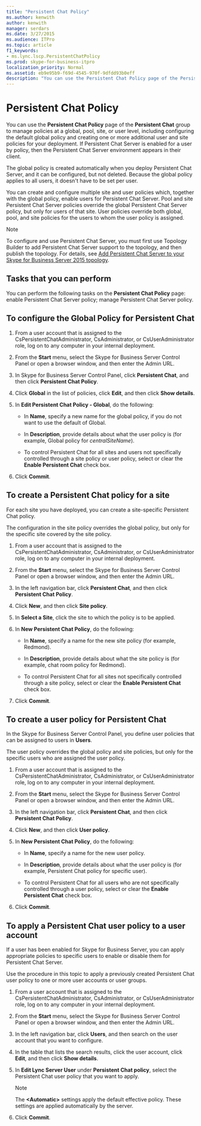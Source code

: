 ```yaml
---
title: "Persistent Chat Policy"
ms.author: kenwith
author: kenwith
manager: serdars
ms.date: 3/27/2015
ms.audience: ITPro
ms.topic: article
f1_keywords:
- ms.lync.lscp.PersistentChatPolicy
ms.prod: skype-for-business-itpro
localization_priority: Normal
ms.assetid: eb9e95b9-f69d-4545-970f-9dfdd93b0eff
description: "You can use the Persistent Chat Policy page of the Persistent Chat group to manage policies at a global, pool, site, or user level, including configuring the default global policy and creating one or more additional user and site policies for your deployment. If Persistent Chat Server is enabled for a user by policy, then the Persistent Chat Server environment appears in their client."
---
```


# Persistent Chat Policy
 
You can use the **Persistent Chat Policy** page of the **Persistent Chat** group to manage policies at a global, pool, site, or user level, including configuring the default global policy and creating one or more additional user and site policies for your deployment. If Persistent Chat Server is enabled for a user by policy, then the Persistent Chat Server environment appears in their client.
  
The global policy is created automatically when you deploy Persistent Chat Server, and it can be configured, but not deleted. Because the global policy applies to all users, it doesn't have to be set per user.
  
You can create and configure multiple site and user policies which, together with the global policy, enable users for Persistent Chat Server. Pool and site Persistent Chat Server policies override the global Persistent Chat Server policy, but only for users of that site. User policies override both global, pool, and site policies for the users to whom the user policy is assigned.
  
> [!NOTE]
> To configure and use Persistent Chat Server, you must first use Topology Builder to add Persistent Chat Server support to the topology, and then publish the topology. For details, see [Add Persistent Chat Server to your Skype for Business Server 2015 topology](../../../deploy/deploy-persistent-chat-server/add-persistent-chat-server.md). 
  
## Tasks that you can perform

You can perform the following tasks on the **Persistent Chat Policy** page: enable Persistent Chat Server policy; manage Persistent Chat Server policy.
  
## To configure the Global Policy for Persistent Chat

1. From a user account that is assigned to the CsPersistentChatAdministrator, CsAdministrator, or CsUserAdministrator role, log on to any computer in your internal deployment.
    
2. From the **Start** menu, select the Skype for Business Server Control Panel or open a browser window, and then enter the Admin URL.
    
3. In Skype for Business Server Control Panel, click **Persistent Chat**, and then click **Persistent Chat Policy**.
    
4. Click **Global** in the list of policies, click **Edit**, and then click **Show details**.
    
5. In **Edit Persistent Chat Policy - Global**, do the following:
    
   - In **Name**, specify a new name for the global policy, if you do not want to use the default of Global.
    
   - In **Description**, provide details about what the user policy is (for example, Global policy for  _centralSiteName_).
    
   - To control Persistent Chat for all sites and users not specifically controlled through a site policy or user policy, select or clear the **Enable Persistent Chat** check box.
    
6. Click **Commit**.
    
## To create a Persistent Chat policy for a site

For each site you have deployed, you can create a site-specific Persistent Chat policy.
  
The configuration in the site policy overrides the global policy, but only for the specific site covered by the site policy.
  
1. From a user account that is assigned to the CsPersistentChatAdministrator, CsAdministrator, or CsUserAdministrator role, log on to any computer in your internal deployment.
    
2. From the **Start** menu, select the Skype for Business Server Control Panel or open a browser window, and then enter the Admin URL.
    
3. In the left navigation bar, click **Persistent Chat**, and then click **Persistent Chat Policy**.
    
4. Click **New**, and then click **Site policy**.
    
5. In **Select a Site**, click the site to which the policy is to be applied.
    
6. In **New Persistent Chat Policy**, do the following:
    
   - In **Name**, specify a name for the new site policy (for example, Redmond).
    
   - In **Description**, provide details about what the site policy is (for example, chat room policy for Redmond).
    
   - To control Persistent Chat for all sites not specifically controlled through a site policy, select or clear the **Enable Persistent Chat** check box.
    
7. Click **Commit**.
    
## To create a user policy for Persistent Chat

In the Skype for Business Server Control Panel, you define user policies that can be assigned to users in **Users**.
  
The user policy overrides the global policy and site policies, but only for the specific users who are assigned the user policy.
  
1. From a user account that is assigned to the CsPersistentChatAdministrator, CsAdministrator, or CsUserAdministrator role, log on to any computer in your internal deployment.
    
2. From the **Start** menu, select the Skype for Business Server Control Panel or open a browser window, and then enter the Admin URL.
    
3. In the left navigation bar, click **Persistent Chat**, and then click **Persistent Chat Policy**.
    
4. Click **New**, and then click **User policy**.
    
5. In **New Persistent Chat Policy**, do the following:
    
   - In **Name**, specify a name for the new user policy.
    
   - In **Description**, provide details about what the user policy is (for example, Persistent Chat policy for specific user).
    
   - To control Persistent Chat for all users who are not specifically controlled through a user policy, select or clear the **Enable Persistent Chat** check box.
    
6. Click **Commit**.
    
## To apply a Persistent Chat user policy to a user account

If a user has been enabled for Skype for Business Server, you can apply appropriate policies to specific users to enable or disable them for Persistent Chat Server.
  
Use the procedure in this topic to apply a previously created Persistent Chat user policy to one or more user accounts or user groups.
  
1. From a user account that is assigned to the CsPersistentChatAdministrator, CsAdministrator, or CsUserAdministrator role, log on to any computer in your internal deployment.
    
2. From the **Start** menu, select the Skype for Business Server Control Panel or open a browser window, and then enter the Admin URL.
    
3. In the left navigation bar, click **Users**, and then search on the user account that you want to configure.
    
4. In the table that lists the search results, click the user account, click **Edit**, and then click **Show details**.
    
5. In **Edit Lync Server User** under **Persistent Chat policy**, select the Persistent Chat user policy that you want to apply.
    
    > [!NOTE]
    > The **\<Automatic\>** settings apply the default effective policy. These settings are applied automatically by the server.
  
6. Click **Commit**.
    

